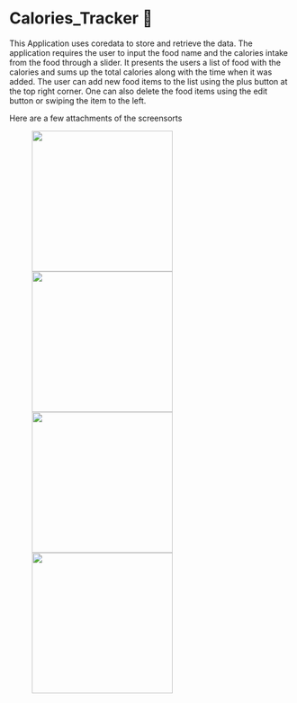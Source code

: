 # Calories_Tracker 🍔
This Application uses coredata to store and retrieve the data.
The application requires the user to input the food name and the calories intake from the food through a slider.
It presents the users a list of food with the calories and sums up the total calories along with the time when it was added.
The user can add new food items to the list using the plus button at the top right corner.
One can also delete the food items using the edit button or swiping the item to the left.

Here are a few attachments of the screensorts


<p>
  
<img width="250" src="https://github.com/Shreya3023/Calories_Tracker/assets/89248384/6f438280-7a7b-413a-93f3-fea5c222ec56" hspace="40">
  <img width="250" src="https://github.com/Shreya3023/Calories_Tracker/assets/89248384/7db445c9-87a0-4bbf-985b-9117bcfff2c0" hspace="40">
  <img width="250" src="https://github.com/Shreya3023/Calories_Tracker/assets/89248384/7f6acdfd-9258-4890-bf0f-ed75c6340f9c" hspace="40">
<img width="250" src="https://github.com/Shreya3023/Calories_Tracker/assets/89248384/1ea06e5e-674c-41ab-a5f7-36ff6c9036d7" hspace="40">

</p>



